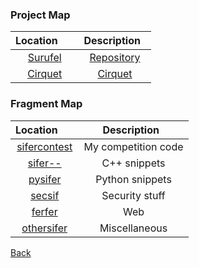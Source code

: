 ### Project Map

| Location         | Description                                                                          |
|:----------------:|:------------------------------------------------------------------------------------:|
| [Surufel](http://surufel.com)                  | [Repository](https://github.com/cassandriel/surufel)       |
| [Cirquet](#)                                                                     | [Cirquet](#) |

### Fragment Map

| Location         | Description                                                                          |
|:----------------:|:------------------------------------------------------------------------------------:|
| [sifercontest](https://github.com/cassandriel/Personal/tree/master/2.sifercontest)   | My competition code  |
| [sifer--](https://github.com/cassandriel/Personal/tree/master/0.sifer--)             | C++ snippets         |
| [pysifer](https://github.com/cassandriel/Personal/tree/master/1.pysifer)             | Python snippets      |
| [secsif](https://github.com/cassandriel/Personal/tree/master/5.secsif)               | Security stuff       |
| [ferfer](https://github.com/cassandriel/Personal/tree/master/3.ferfer)               | Web                  |
| [othersifer](https://github.com/cassandriel/Personal/tree/master/4.othersifer)       | Miscellaneous        |

[Back](http://www.siferaseph.com)
